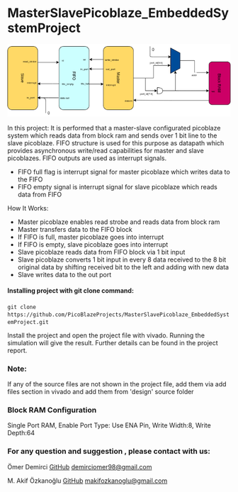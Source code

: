 # MasterSlavePicoblaze_EmbeddedSystemProject

![](Project_Report_and_Poster/schematic(1).png)

In this project: It is performed that a master-slave configurated picoblaze system which reads data from block ram and sends over 1 bit line to the slave picoblaze. FIFO structure is used for this purpose as datapath which provides asynchronous write/read capabilities for master and slave picoblazes. FIFO outputs are used as interrupt signals.

- FIFO full flag is interrupt signal for master picoblaze which writes data to the FIFO
- FIFO empty signal is interrupt signal for slave picoblaze which reads data from FIFO

How It Works:
- Master picoblaze enables read strobe
and reads data from block ram
- Master transfers data to the FIFO
block
- If FIFO is full, master picoblaze
goes into interrupt
- If FIFO is empty, slave picoblaze
goes into interrupt
- Slave picoblaze reads data from
FIFO block via 1 bit input
- Slave picoblaze converts 1 bit input in every 8 data received to
the 8 bit original data by shifting received bit to the left and
adding with new data
- Slave writes data to the out port

#### Installing project with git clone command: 
`git clone https://github.com/PicoBlazeProjects/MasterSlavePicoblaze_EmbeddedSystemProject.git`

Install the project and open the project file with vivado. Running the simulation will give the result. Further details can be found in the project report.

### Note:
If any of the source files are not shown in the project file, add them via add files section in vivado and add them from 'design' source folder
### Block RAM Configuration
Single Port RAM, Enable Port Type: Use ENA Pin, Write Width:8, Write Depth:64
### For any question and suggestion , please contact with us:
Ömer Demirci
[GitHub](https://github.com/demirgit)
demirciomer98@gmail.com

M. Akif Özkanoğlu 
[GitHub](https://github.com/makifozkanoglu)
makifozkanoglu@gmail.com
